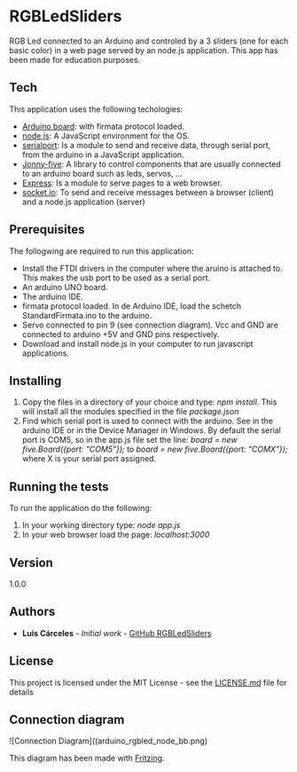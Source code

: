 
# RGBLedSliders

RGB Led connected to an Arduino and controled by a  3 sliders (one for each basic color) in a web page served by an node.js application. This app has been made for education purposes.

## Tech

This application uses the following techologies:
* [Arduino board]: with firmata protocol loaded.
* [node.js]: A JavaScript environment for the OS.
* [serialport]: Is a module to send and receive data, through serial port, from the arduino in a JavaScript application.
* [Jonny-five]: A library to control components that are usually connected to an arduino board such as leds, servos, ...
* [Express]: Is a module to serve pages to a web browser.
* [socket.io]: To send and receive messages between a browser (client) and a node.js application (server)

## Prerequisites

The follogwing are required to run this application:
* Install the FTDI drivers in the computer where the aruino is attached to. This makes the usb port to be used as a serial port.
* An arduino UNO board.
* The arduino IDE.
* firmata protocol loaded. In de Arduino IDE, load the schetch StandardFirmata.ino to the arduino.
* Servo connected to pin 9 (see connection diagram). Vcc and GND are connected to arduino +5V and GND pins respectively.
* Download and install node.js in your computer to run javascript applications.

## Installing

1. Copy the files in a directory of your choice and type: _npm install_. This will install all the modules specified in the file _package.json_
2. Find which serial port is used to connect with the arduino. See in the arduino IDE or in the Device Manager in Windows. By default the serial port is COM5, so in the app.js file set the line: _board = new five.Board({port: "COM5"});_ to _board = new five.Board({port: "COMX"});_ where X is your serial port assigned.

## Running the tests

To run the application do the following:
1. In your working directory type: _node app.js_
2. In your web browser load the page: _localhost:3000_

## Version

1.0.0 

## Authors

* **Luis Cárceles** - *Initial work* - [GitHub RGBLedSliders]

## License

This project is licensed under the MIT License - see the [LICENSE.md](LICENSE.md) file for details

## Connection diagram

![Connection Diagram]((arduino_rgbled_node_bb.png)

This diagram has been made with [Fritzing].


[Arduino board]: http://arduino.cc
[node.js]: http://nodejs.org
[serialport]: https://serialport.io
[Jonny-five]: http://johnny-five.io
[Express]: https://expressjs.com
[socket.io]: https://socket.io
[Round Slider]: http://roundsliderui.com
[GitHub RGBLedSliders]: https://github.com/luisC62/RGBLedSliders
[Fritzing]: https://fritzing.org/home/


